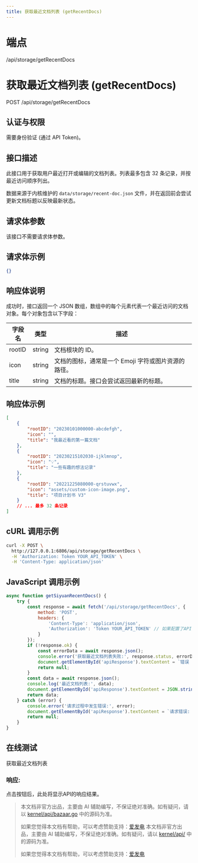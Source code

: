 ```yaml
---
title: 获取最近文档列表 (getRecentDocs)
---
```

# 端点

/api/storage/getRecentDocs

# 获取最近文档列表 (getRecentDocs)

POST /api/storage/getRecentDocs

## 认证与权限

需要身份验证 (通过 API Token)。

## 接口描述

此接口用于获取用户最近打开或编辑的文档列表。列表最多包含 32 条记录，并按最近访问顺序列出。

数据来源于内核维护的 `data/storage/recent-doc.json` 文件，并在返回前会尝试更新文档标题以反映最新状态。

## 请求体参数

该接口不需要请求体参数。

## 请求体示例

```json
{}
```

## 响应体说明

成功时，接口返回一个 JSON 数组，数组中的每个元素代表一个最近访问的文档对象。每个对象包含以下字段：

| 字段名 | 类型 | 描述 |
| --- | --- | --- |
| rootID | string | 文档根块的 ID。 |
| icon | string | 文档的图标，通常是一个 Emoji 字符或图片资源的路径。 |
| title | string | 文档的标题。接口会尝试返回最新的标题。 |

## 响应体示例

```json
[
    {
        "rootID": "20230101000000-abcdefgh",
        "icon": "",
        "title": "我最近看的第一篇文档"
    },
    {
        "rootID": "20230215102030-ijklmnop",
        "icon": "💡",
        "title": "一些有趣的想法记录"
    },
    {
        "rootID": "20221225080000-qrstuvwx",
        "icon": "assets/custom-icon-image.png",
        "title": "项目计划书 V3"
    }
    // ... 最多 32 条记录
]
```

## cURL 调用示例

```bash
curl -X POST \
  http://127.0.0.1:6806/api/storage/getRecentDocs \
  -H 'Authorization: Token YOUR_API_TOKEN' \
  -H 'Content-Type: application/json'
```

## JavaScript 调用示例

```javascript
async function getSiyuanRecentDocs() {
    try {
        const response = await fetch('/api/storage/getRecentDocs', {
            method: 'POST',
            headers: {
                'Content-Type': 'application/json',
                'Authorization': 'Token YOUR_API_TOKEN' // 如果配置了API Token
            }
        });
        if (!response.ok) {
            const errorData = await response.json();
            console.error('获取最近文档列表失败:', response.status, errorData);
            document.getElementById('apiResponse').textContent = `错误 ${response.status}: ${JSON.stringify(errorData, null, 2)}`;
            return null;
        }
        const data = await response.json();
        console.log('最近文档列表:', data);
        document.getElementById('apiResponse').textContent = JSON.stringify(data, null, 2);
        return data;
    } catch (error) {
        console.error('请求过程中发生错误:', error);
        document.getElementById('apiResponse').textContent = `请求错误: ${error.message}`;
        return null;
    }
}
```

## 在线测试

获取最近文档列表

### 响应:

点击按钮后，此处将显示API的响应结果。
> 本文档非官方出品，主要由 AI 辅助编写，不保证绝对准确。如有疑问，请以 [kernel/api/bazaar.go](https://github.com/siyuan-note/siyuan/blob/master/kernel/api/bazaar.go) 中的源码为准。
> 
> 如果您觉得本文档有帮助，可以考虑赞助支持：[爱发电](https://afdian.com/a/leolee9086?tab=feed)
> 本文档非官方出品，主要由 AI 辅助编写，不保证绝对准确。如有疑问，请以 [kernel/api/](https://github.com/siyuan-note/siyuan/blob/master/kernel/api/) 中的源码为准。
> 
> 如果您觉得本文档有帮助，可以考虑赞助支持：[爱发电](https://afdian.com/a/leolee9086?tab=feed)
